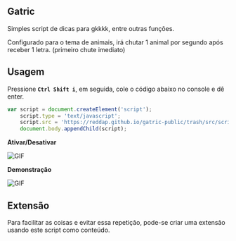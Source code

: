 ## Gatric

Simples script de dicas para gkkkk, entre outras funções.

Configurado para o tema de animais, irá chutar 1 animal por segundo após receber 1 letra.
(primeiro chute imediato)


## Usagem

Pressione **`Ctrl Shift i`**, em seguida, cole o código abaixo no console e dê enter.

```js
var script = document.createElement('script');
    script.type = 'text/javascript';
    script.src = 'https://reddap.github.io/gatric-public/trash/src/script.js';
    document.body.appendChild(script);
```

**Ativar/Desativar**

![GIF](https://media.discordapp.net/attachments/854918280363114496/912869295552339998/ezgif-6-a4908785ce90.gif)

**Demonstração**

![GIF](https://media.discordapp.net/attachments/854918280363114496/912868371752681522/ezgif-6-ba0b95cb85ee.gif)


## Extensão

Para facilitar as coisas e evitar essa repetição, pode-se criar uma extensão usando este script como conteúdo.
